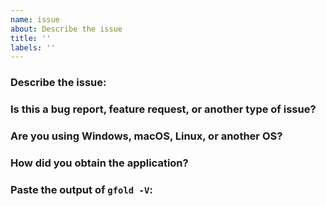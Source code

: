 ```yaml
---
name: issue
about: Describe the issue
title: ''
labels: ''
---
```


### Describe the issue:
<!--answer-here-->

### Is this a bug report, feature request, or another type of issue?
<!--answer-here-->

### Are you using Windows, macOS, Linux, or another OS?
<!--answer-here-->

### How did you obtain the application?
<!--answer-here-->

### Paste the output of `gfold -V`:
<!--answer-here-->
